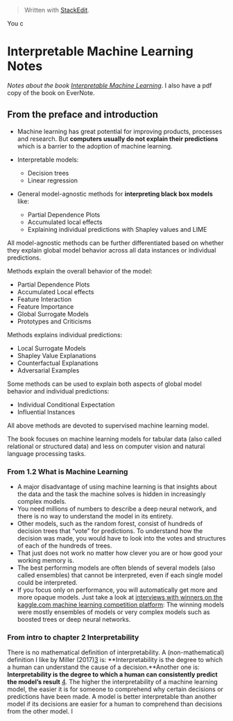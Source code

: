 > Written with [StackEdit](https://stackedit.io/).

You c

# Interpretable Machine Learning Notes

*Notes about the book [Interpretable Machine Learning](https://christophm.github.io/interpretable-ml-book/)*. I also have a pdf copy of the book on EverNote.

## From the preface and introduction

- Machine learning has great potential for improving products, processes and research. But **computers usually do not explain their predictions** which is a barrier to the adoption of machine learning.

- Interpretable models:
	- Decision trees
	- Linear regression
- General model-agnostic methods for **interpreting black box models** like: 
	- Partial Dependence Plots
	- Accumulated local effects
	- Explaining individual predictions with Shapley values and LIME

All model-agnostic methods can be further differentiated based on whether they explain global model behavior across all data instances or individual predictions.

Methods explain the overall behavior of the model:

- Partial Dependence Plots
- Accumulated Local effects
- Feature Interaction
- Feature Importance
- Global Surrogate Models
- Prototypes and Criticisms

Methods explains individual predictions:

- Local Surrogate Models
- Shapley Value Explanations
- Counterfactual Explanations
- Adversarial Examples

Some methods can be used to explain both aspects of global model behavior and individual predictions:

- Individual Conditional Expectation
- Influential Instances

All above methods are devoted to supervised machine learning model.

The book focuses on machine learning models for tabular data (also called relational or structured data) and less on computer vision and natural language processing tasks.

### From 1.2 What is Machine Learning

- A major disadvantage of using machine learning is that insights about the data and the task the machine solves is hidden in increasingly complex models.
- You need millions of numbers to describe a deep neural network, and there is no way to understand the model in its entirety. 
- Other models, such as the random forest, consist of hundreds of decision trees that “vote” for predictions. To understand how the decision was made, you would have to look into the votes and structures of each of the hundreds of trees.
- That just does not work no matter how clever you are or how good your working memory is. 
- The best performing models are often blends of several models (also called ensembles) that cannot be interpreted, even if each single model could be interpreted. 
- If you focus only on performance, you will automatically get more and more opaque models. Just take a look at [interviews with winners on the kaggle.com machine learning competition platform](http://blog.kaggle.com/): The winning models were mostly ensembles of models or very complex models such as boosted trees or deep neural networks.
### From intro to chapter 2 Interpretability

There is no mathematical definition of interpretability. A (non-mathematical) definition I like by Miller (2017)[3](https://christophm.github.io/interpretable-ml-book/interpretability.html#fn3) is: **Interpretability is the degree to which a human can understand the cause of a decision.**Another one is: **Interpretability is the degree to which a human can consistently predict the model’s result**  [4](https://christophm.github.io/interpretable-ml-book/interpretability.html#fn4). The higher the interpretability of a machine learning model, the easier it is for someone to comprehend why certain decisions or predictions have been made. A model is better interpretable than another model if its decisions are easier for a human to comprehend than decisions from the other model. I
<!--stackedit_data:
eyJoaXN0b3J5IjpbMjEwMjIzODUyOCwtNzA0MDg3Nzk2LC0xND
Q3OTc3MjcwLC0xMDU5MjI0ODQwLC0xNDE4ODA5OTYyLC0xMDQ2
MzkyNzIyLDkxMjQ4OTExLDgzMDgwMTE4MywtMTczMzgwNjI0NV
19
-->